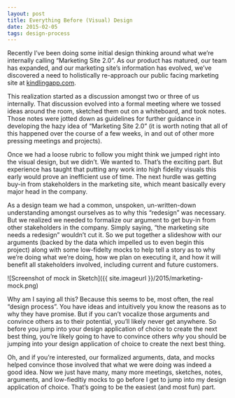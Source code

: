 ```yaml
---
layout: post
title: Everything Before (Visual) Design
date: 2015-02-05
tags: design-process
---
```


Recently I’ve been doing some initial design thinking around what we’re internally calling “Marketing Site 2.0”. As our product has matured, our team has expanded, and our marketing site’s information has evolved, we’ve discovered a need to holistically re-approach our public facing marketing site at [kindlingapp.com](http://kindlingapp.com/). 

This realization started as a discussion amongst two or three of us internally. That discussion evolved into a formal meeting where we tossed ideas around the room, sketched them out on a whiteboard, and took notes. Those notes were jotted down as  guidelines for further guidance in developing the hazy idea of “Marketing Site 2.0” (it is worth noting that all of this happened over the course of a few weeks, in and out of other more pressing meetings and projects).

Once we had a loose rubric to follow you might think we jumped right into the visual design, but we didn’t. We wanted to. That’s the exciting part. But experience has taught that putting any work into high fidelity  visuals this early would prove an inefficient use of time. The next hurdle was getting buy-in from stakeholders in the marketing site, which meant basically every major head in the company.

As a design team we had a common, unspoken, un-written-down understanding amongst ourselves as to why this “redesign” was necessary. But we realized we needed to formalize our argument to get buy-in from other stakeholders in the company. Simply saying, “the marketing site needs a redesign” wouldn’t cut it. So we put together a slideshow with our arguments (backed by the data which impelled us to even begin this project) along with some low-fidelty mocks to help tell a story as to why we’re doing what we’re doing, how we plan on executing it, and how it will benefit all stakeholders involved, including current and future customers. 

![Screenshot of mock in Sketch]({{ site.imageurl }}/2015/marketing-mock.png)

Why am I saying all this? Because this seems to be, most often, the real “design process”. You have ideas and intuitively you know the reasons as to why they have promise. But if you can’t vocalize those arguments and convince others as to their potential, you’ll likely never get anywhere. So before you jump into your design application of choice to create the next best thing, you’re likely going to have to convince others *why* you should be jumping into your design application of choice to create the next best thing.

Oh, and if you’re interested, our formalized arguments, data, and mocks helped convince those involved that what we were doing was indeed a good idea. Now we just have many, many more meetings, sketches, notes, arguments, and low-fiedltiy mocks to go before I get to jump into my design application of choice. That’s going to be the easiest (and most fun) part.

